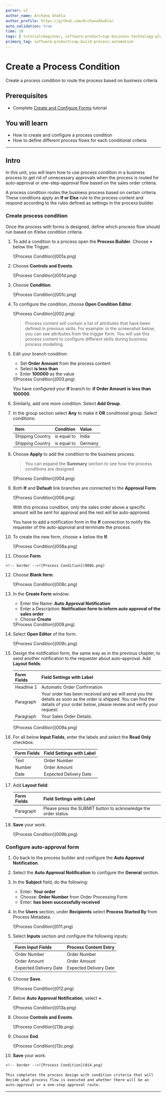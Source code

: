 ```yaml
---
parser: v2
author_name: Archana Shukla
author_profile: https://github.com/ArchanaShukla/
auto_validation: true
time: 10
tags: [ tutorial>beginner, software-product>sap-business-technology-platform, tutorial>free-tier ]
primary_tag: software-product>sap-build-process-automation
---
```


# Create a Process Condition
<!-- description --> Create a process condition to route the process based on business criteria

## Prerequisites
- Complete [Create and Configure Forms](spa-create-forms) tutorial


## You will learn
  - How to create and configure a process condition
  - How to define different process flows for each conditional criteria

---

## Intro
In this unit, you will learn how to use process condition in a business process to get rid of unnecessary approvals when the process is routed for auto-approval or one-step-approval flow based on the sales order criteria.

A process condition routes the business process based on certain criteria. These conditions apply an **If or Else** rule to the process content and respond according to the rules defined as settings in the process builder.


### Create process condition

Once the process with forms is designed, define which process flow should run based on if/else condition criteria. 

1. To add a condition to a process open the **Process Builder**. Choose **+** below the Trigger. 

    <!-- border -->![Process Condition](001a.png)

2. Choose **Controls and Events**.

    <!-- border -->![Process Condition](001d.png)
   
3. Choose **Condition**.

    <!-- border -->![Process Condition](001c.png)

4. To configure the condition, choose **Open Condition Editor**.

    <!-- border -->![Process Condition](002.png)

    > Process content will contain a list of attributes that have been defined in previous skills. For example: in the screenshot below, you can see attributes from the trigger form. You will use this process content to configure different skills during business process modelling.

5. Edit your branch condition:
   
    - Set **Order Amount** from the process content
    - Select **is less than**
    - Enter **100000** as the value

    <!-- border -->![Process Condition](003.png)

    You have configured your **if** branch to: **if Order Amount is less than 100000**.

6. Similarly, add one more condition. Select  **Add Group**.

7. In the group section select **Any** to make it **OR** conditional group. Select conditions:

    | **Item** | **Condition** | **Value**
    |  :------------- | :------------- | :-------------
    | Shipping Country | is equal to | India
    | Shipping Country | is equal to| Germany

8. Choose **Apply** to add the condition to the business process.

    > You can expand the **Summary** section to see how the process conditions are designed

    <!-- border -->![Process Condition](004.png)

9. Both **If** and **Default** link branches are connected to the **Approval Form**.

    <!-- border -->![Process Condition](006.png)

    With this process condition, only the sales order above a specific amount will be sent for approval and the rest will be auto-approved. 
    
    You have to add a notification form in the **If** connection to notify the requester of the auto-approval and terminate the process.

10. To create the new form, choose **+** below the **If**.

    <!-- border -->![Process Condition](008a.png)

11.  Choose **Form**.

    <!-- border -->![Process Condition](008b.png)

12. Choose **Blank form**.

    <!-- border -->![Process Condition](008c.png)

13. In the **Create Form** window:

    - Enter the Name: **Auto Approval Notification**
    - Enter a Description: **Notification form to inform auto approval of the sales order**
    - Choose **Create**

    <!-- border -->![Process Condition](009.png)

14. Select **Open Editor** of the form.

    <!-- border -->![Process Condition](009c.png)

15. Design the notification form, the same way as in the previous chapter, to send another notification to the requester about auto-approval. Add **Layout fields**:

    | **Form Fields** | **Field Settings with Label**
    |  :------------- | :-------------
    | Headline 1 | Automatic Order Confirmation
    | Paragraph  | Your order has been received and we will send you the details as soon as the order is shipped. You can find the details of your order below, please review and verify your request:
    | Paragraph  | Your Sales Order Details:

    <!-- border -->![Process Condition](009a.png)

16. For all below **Input Fields**, enter the labels and select the **Read Only** checkbox.

    | **Form Fields**| **Field Settings with Label**
    |  :------------- | :-------------
    | Text | Order Number
    | Number | Order Amount
    | Date | Expected Delivery Date

17. Add **Layout field**:

    | **Form Fields** | **Field Settings with Label**
    |  :------------- | :-------------
    | Paragraph | Please press the SUBMIT button to acknowledge the order status.

18. **Save** your work.

       <!-- border -->![Process Condition](009b.png)


### Configure auto-approval form

1. Go back to the process builder and configure the **Auto Approval Notification**.

2. Select the **Auto Approval Notification** to configure the **General** section.

3. In the **Subject** field, do the following:
   
    - Enter: **Your order**
    - Choose: **Order Number** from Order Processing Form
    - Enter: **has been successfully received**

4. In the **Users** section, under **Recipients** select **Process Started By** from Process Metadata.

    <!-- border -->![Process Condition](011.png)

5. Select **Inputs** section and configure the following inputs:

    | Form Input Fields| Process Content Entry
    |  :------------- | :-------------
    | Order Number | Order Number
    | Order Amount | Order Amount
    | Expected Delivery Date | Expected Delivery Date

6. Choose **Save**.

    <!-- border -->![Process Condition](012.png)

7. Below **Auto Approval Notification**, select **+**.
    
    <!-- border -->![Process Condition](013a.png)

8. Choose **Controls and Events**.

    <!-- border -->![Process Condition](13b.png)

9. Choose **End**.

    <!-- border -->![Process Condition](13c.png)

10.  **Save** your work.

    <!-- border -->![Process Condition](014.png)

    This completes the process design with condition criteria that will decide what process flow is executed and whether there will be an auto-approval or a one-step approval route.

---
